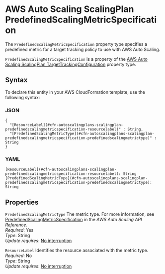 # AWS Auto Scaling ScalingPlan PredefinedScalingMetricSpecification<a name="aws-properties-autoscalingplans-scalingplan-predefinedscalingmetricspecification"></a>

<a name="aws-properties-autoscalingplans-scalingplan-predefinedscalingmetricspecification-description"></a>The `PredefinedScalingMetricSpecification` property type specifies a predefined metric for a target tracking policy to use with AWS Auto Scaling\.

<a name="aws-properties-autoscalingplans-scalingplan-predefinedscalingmetricspecification-inheritance"></a> `PredefinedScalingMetricSpecification` is a property of the [AWS Auto Scaling ScalingPlan TargetTrackingConfiguration](aws-properties-autoscalingplans-scalingplan-targettrackingconfiguration.md) property type\.

## Syntax<a name="aws-properties-autoscalingplans-scalingplan-predefinedscalingmetricspecification-syntax"></a>

To declare this entity in your AWS CloudFormation template, use the following syntax:

### JSON<a name="aws-properties-autoscalingplans-scalingplan-predefinedscalingmetricspecification-syntax.json"></a>

```
{
  "[ResourceLabel](#cfn-autoscalingplans-scalingplan-predefinedscalingmetricspecification-resourcelabel)" : String,
  "[PredefinedScalingMetricType](#cfn-autoscalingplans-scalingplan-predefinedscalingmetricspecification-predefinedscalingmetrictype)" : String
}
```

### YAML<a name="aws-properties-autoscalingplans-scalingplan-predefinedscalingmetricspecification-syntax.yaml"></a>

```
[ResourceLabel](#cfn-autoscalingplans-scalingplan-predefinedscalingmetricspecification-resourcelabel): String
[PredefinedScalingMetricType](#cfn-autoscalingplans-scalingplan-predefinedscalingmetricspecification-predefinedscalingmetrictype): String
```

## Properties<a name="aws-properties-autoscalingplans-scalingplan-predefinedscalingmetricspecification-properties"></a>

`PredefinedScalingMetricType`  <a name="cfn-autoscalingplans-scalingplan-predefinedscalingmetricspecification-predefinedscalingmetrictype"></a>
The metric type\. For more information, see [PredefinedScalingMetricSpecification](https://docs.aws.amazon.com/autoscaling/plans/APIReference/API_.html) in the *AWS Auto Scaling API Reference*\.  
 *Required*: Yes  
 *Type*: String  
 *Update requires*: [No interruption](using-cfn-updating-stacks-update-behaviors.md#update-no-interrupt) 

`ResourceLabel`  <a name="cfn-autoscalingplans-scalingplan-predefinedscalingmetricspecification-resourcelabel"></a>
Identifies the resource associated with the metric type\.  
 *Required*: No  
 *Type*: String  
 *Update requires*: [No interruption](using-cfn-updating-stacks-update-behaviors.md#update-no-interrupt) 